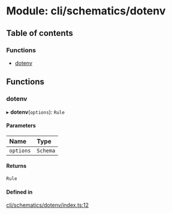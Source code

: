 # Module: cli/schematics/dotenv

## Table of contents

### Functions

- [dotenv](cli_schematics_dotenv.md#dotenv)

## Functions

### <a id="dotenv" name="dotenv"></a> dotenv

▸ **dotenv**(`options`): `Rule`

#### Parameters

| Name | Type |
| :------ | :------ |
| `options` | `Schema` |

#### Returns

`Rule`

#### Defined in

[cli/schematics/dotenv/index.ts:12](https://github.com/brickdoc/brickdoc/blob/master/apps/server-api/src/cli/schematics/dotenv/index.ts#L12)
